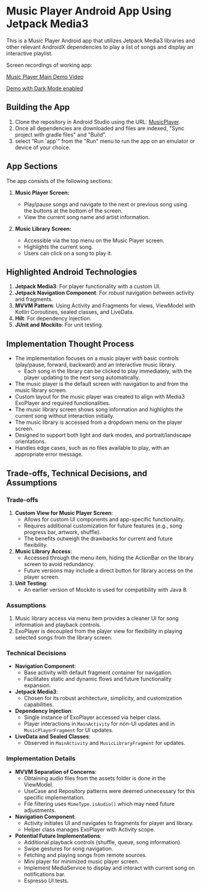 # Music Player Android App Using Jetpack Media3

This is a Music Player Android app that utilizes Jetpack Media3 libraries and other relevant AndroidX dependencies to play a list of songs and display an interactive playlist.

Screen recordings of working app:

[Music Player Main Demo Video](https://drive.google.com/file/d/1o3b9z_gMcxlgnniVv6G_ce8x3oVx5FoG/view?usp=drive_link)

[Demo with Dark Mode enabled](https://drive.google.com/file/d/1WLsGIGGS3SlL-EgklWMtLACk5rU0smL4/view?usp=drive_link)


## Building the App

1. Clone the repository in Android Studio using the URL: [MusicPlayer](https://github.com/nazlishahi/MusicPlayer.git).
2. Once all dependencies are downloaded and files are indexed, "Sync project with gradle files" and "Build".
3. select "Run 'app'" from the "Run" menu to run the app on an emulator or device of your choice.

## App Sections

The app consists of the following sections:

1. **Music Player Screen:**
    - Play/pause songs and navigate to the next or previous song using the buttons at the bottom of the screen.
    - View the current song name and artist information.

2. **Music Library Screen:**
    - Accessible via the top menu on the Music Player screen.
    - Highlights the current song.
    - Users can click on a song to play it.

## Highlighted Android Technologies

1. **Jetpack Media3**: For player functionality with a custom UI.
2. **Jetpack Navigation Component**: For robust navigation between activity and fragments.
3. **MVVM Pattern**: Using Activity and Fragments for views, ViewModel with Kotlin Coroutines, sealed classes, and LiveData.
4. **Hilt**: For dependency injection.
5. **JUnit and Mockito**: For unit testing.

## Implementation Thought Process

- The implementation focuses on a music player with basic controls (play/pause, forward, backward) and an interactive music library.
    - Each song in the library can be clicked to play immediately, with the player updating to the next song automatically.
- The music player is the default screen with navigation to and from the music library screen.
- Custom layout for the music player was created to align with Media3 ExoPlayer and required functionalities.
- The music library screen shows song information and highlights the current song without interaction initially.
- The music library is accessed from a dropdown menu on the player screen.
- Designed to support both light and dark modes, and portrait/landscape orientations.
- Handles edge cases, such as no files available to play, with an appropriate error message.

## Trade-offs, Technical Decisions, and Assumptions

### Trade-offs
1. **Custom View for Music Player Screen**:
    - Allows for custom UI components and app-specific functionality.
    - Requires additional customization for future features (e.g., song progress bar, artwork, shuffle).
    - The benefits outweigh the drawbacks for current and future flexibility.
2. **Music Library Access**:
    - Accessed through the menu item, hiding the ActionBar on the library screen to avoid redundancy.
    - Future versions may include a direct button for library access on the player screen.
3. **Unit Testing**:
    - An earlier version of Mockito is used for compatibility with Java 8.

### Assumptions
1. Music library access via menu item provides a cleaner UI for song information and playback controls.
2. ExoPlayer is decoupled from the player view for flexibility in playing selected songs from the library screen.

### Technical Decisions
- **Navigation Component**:
    - Base activity with default fragment container for navigation.
    - Facilitates static and dynamic flows and future functionality expansion.
- **Jetpack Media3**:
    - Chosen for its robust architecture, simplicity, and customization capabilities.
- **Dependency Injection**:
    - Single instance of ExoPlayer accessed via helper class.
    - Player interactions in `MainActivity` for non-UI updates and in `MusicPlayerFragment` for UI updates.
- **LiveData and Sealed Classes**:
    - Observed in `MainActivity` and `MusicLibraryFragment` for updates.

### Implementation Details

- **MVVM Separation of Concerns**:
    - Obtaining audio files from the assets folder is done in the ViewModel.
    - UseCase and Repository patterns were deemed unnecessary for this specific implementation.
    - File filtering uses `MimeType.isAudio()` which may need future adjustments.
- **Navigation Component**:
    - Activity initiates UI and navigates to fragments for player and library.
    - Helper class manages ExoPlayer with Activity scope.
- **Potential Future Implementations**:
    - Additional playback controls (shuffle, queue, song information).
    - Swipe gestures for song navigation.
    - Fetching and playing songs from remote sources.
    - Mini player for minimized music player screen.
    - Implement MediaService to display and interact with current song on notifications bar.
    - Espresso UI tests.
